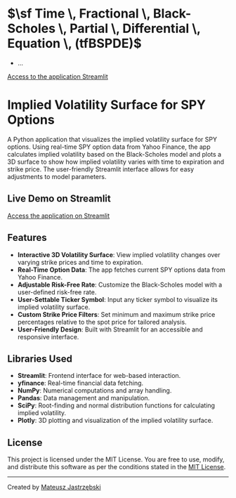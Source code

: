 # $\sf Time \, Fractional \, Black-Scholes \, Partial \, Differential \, Equation \, (tfBSPDE)$
- $\dots$

[Access to the application Streamlit](https://literate-space-rotary-phone-7vpjxgvjprw6frpp5-8501.app.github.dev)

# Implied Volatility Surface for SPY Options

A Python application that visualizes the implied volatility surface for SPY options. Using real-time SPY option data from Yahoo Finance, the app calculates implied volatility based on the Black-Scholes model and plots a 3D surface to show how implied volatility varies with time to expiration and strike price. The user-friendly Streamlit interface allows for easy adjustments to model parameters.

## Live Demo on Streamlit
[Access the application on Streamlit](https://volatilitysurface.streamlit.app/)

## Features
- **Interactive 3D Volatility Surface**: View implied volatility changes over varying strike prices and time to expiration.
- **Real-Time Option Data**: The app fetches current SPY options data from Yahoo Finance.
- **Adjustable Risk-Free Rate**: Customize the Black-Scholes model with a user-defined risk-free rate.
- **User-Settable Ticker Symbol**: Input any ticker symbol to visualize its implied volatility surface.
- **Custom Strike Price Filters**: Set minimum and maximum strike price percentages relative to the spot price for tailored analysis.
- **User-Friendly Design**: Built with Streamlit for an accessible and responsive interface.

## Libraries Used
- **Streamlit**: Frontend interface for web-based interaction.
- **yfinance**: Real-time financial data fetching.
- **NumPy**: Numerical computations and array handling.
- **Pandas**: Data management and manipulation.
- **SciPy**: Root-finding and normal distribution functions for calculating implied volatility.
- **Plotly**: 3D plotting and visualization of the implied volatility surface.

## License
This project is licensed under the MIT License. You are free to use, modify, and distribute this software as per the conditions stated in the [MIT License](https://opensource.org/licenses/MIT).

---

Created by [Mateusz Jastrzębski](https://www.linkedin.com/in/mateusz-jastrz%C4%99bski-8a2622264/)
